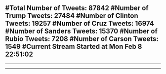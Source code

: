 #Total Number of Tweets: 87842 
#Number of Trump Tweets: 27484
#Number of Clinton Tweets: 19257
#Number of Cruz Tweets: 16974
#Number of Sanders Tweets: 15370
#Number of Rubio Tweets: 7208
#Number of Carson Tweets: 1549
#Current Stream Started at Mon Feb  8 22:51:02
---
---
---
